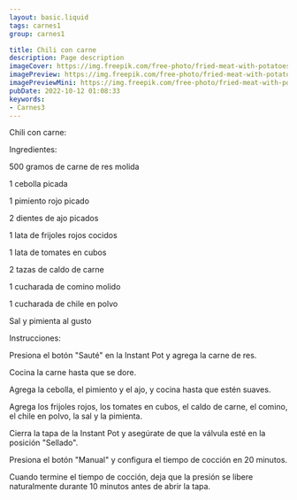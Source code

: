 ```yaml
---
layout: basic.liquid
tags: carnes1
group: carnes1

title: Chili con carne
description: Page description
imageCover: https://img.freepik.com/free-photo/fried-meat-with-potatoes-greens-served-with-glass-wine_140725-8547.jpg?w=360&t=st=1677191710~exp=1677192310~hmac=4eadd3413329da48f8f8a573e878075b0dc85b1ee6be5d503419e4857730a2e4
imagePreview: https://img.freepik.com/free-photo/fried-meat-with-potatoes-greens-served-with-glass-wine_140725-8547.jpg?w=360&t=st=1677191710~exp=1677192310~hmac=4eadd3413329da48f8f8a573e878075b0dc85b1ee6be5d503419e4857730a2e4
imagePreviewMini: https://img.freepik.com/free-photo/fried-meat-with-potatoes-greens-served-with-glass-wine_140725-8547.jpg?w=360&t=st=1677191710~exp=1677192310~hmac=4eadd3413329da48f8f8a573e878075b0dc85b1ee6be5d503419e4857730a2e4
pubDate: 2022-10-12 01:08:33
keywords:
- Carnes3
---
```


Chili con carne:


Ingredientes:

500 gramos de carne de res molida

1 cebolla picada

1 pimiento rojo picado

2 dientes de ajo picados

1 lata de frijoles rojos cocidos

1 lata de tomates en cubos

2 tazas de caldo de carne

1 cucharada de comino molido

1 cucharada de chile en polvo

Sal y pimienta al gusto

Instrucciones:

Presiona el botón "Sauté" en la Instant Pot y agrega la carne de res.

Cocina la carne hasta que se dore.

Agrega la cebolla, el pimiento y el ajo, y cocina hasta que estén suaves.

Agrega los frijoles rojos, los tomates en cubos, el caldo de carne, el comino, el chile en polvo, la sal y la pimienta.

Cierra la tapa de la Instant Pot y asegúrate de que la válvula esté en la posición "Sellado".

Presiona el botón "Manual" y configura el tiempo de cocción en 20 minutos.

Cuando termine el tiempo de cocción, deja que la presión se libere naturalmente durante 10 minutos antes de abrir la tapa.

